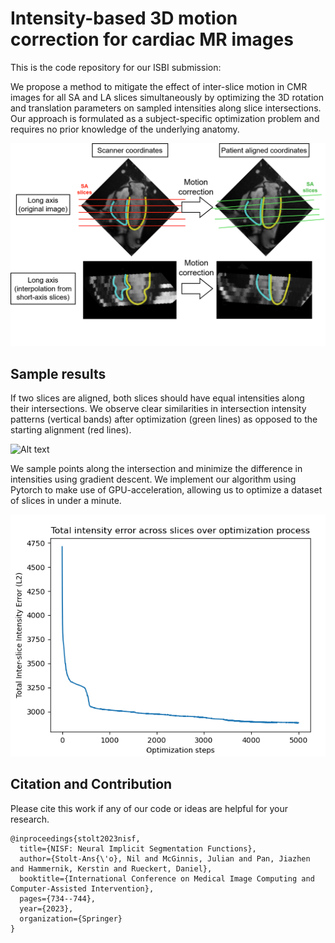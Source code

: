 # Intensity-based 3D motion correction for cardiac MR images
This is the code repository for our ISBI submission: 



We propose a method to mitigate the effect of inter-slice motion in CMR images for all SA and LA slices simultaneously by optimizing the 3D rotation and translation parameters on sampled intensities along slice intersections. Our approach is formulated as a subject-specific optimization problem and requires no prior knowledge of the underlying anatomy.

![Alt text](images/4ch_alignment.drawio.png?raw=true "Diagram of short-axis slice alignment")



## Sample results

If two slices are aligned, both slices should have equal intensities along their intersections. We observe clear similarities in intersection intensity patterns (vertical bands) after optimization (green lines) as opposed to the starting alignment (red lines).

![Alt text](images/Sample_result_final.drawio.png?raw=true "Resulting intensity differences after slice alignment optimization")



We sample points along the intersection and minimize the difference in intensities using gradient descent. We implement our algorithm using Pytorch to make use of GPU-acceleration, allowing us to optimize a dataset of slices in under a minute.
 
![Alt text](images/Optimization.png?raw=true "Intensity difference error during optimization")



## Citation and Contribution

Please cite this work if any of our code or ideas are helpful for your research.

```
@inproceedings{stolt2023nisf,
  title={NISF: Neural Implicit Segmentation Functions},
  author={Stolt-Ans{\'o}, Nil and McGinnis, Julian and Pan, Jiazhen and Hammernik, Kerstin and Rueckert, Daniel},
  booktitle={International Conference on Medical Image Computing and Computer-Assisted Intervention},
  pages={734--744},
  year={2023},
  organization={Springer}
}
```
